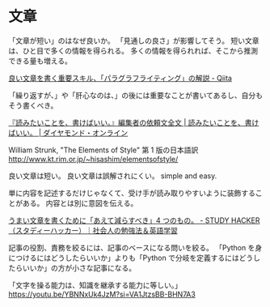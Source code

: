 # 文章

「文章が短い」のはなぜ良いか。
「見通しの良さ」が影響してそう。
短い文章は、ひと目で多くの情報を得られる。
多くの情報を得られれば、そこから推測できる量も増える。

[良い文章を書く重要スキル、「パラグラフライティング」の解説 - Qiita](https://qiita.com/sugulu_Ogawa_ISID/items/36e2370c1ba2ed3de607)

「繰り返すが、」や「肝心なのは、」の後には重要なことが書いてあるし、自分もそう書くべき。

[『読みたいことを、書けばいい。』編集者の依頼文全文 | 読みたいことを、書けばいい。 | ダイヤモンド・オンライン](https://diamond.jp/articles/-/300941)

William Strunk, "The Elements of Style" 第 1 版の日本語訳
http://www.kt.rim.or.jp/~hisashim/elementsofstyle/

良い文章は短い。
良い文章は誤解されにくい。
simple and easy.

単に内容を記述するだけじゃなくて、受け手が読み取りやすいように装飾することがある。
内容とは別に意図を伝える。

[うまい文章を書くために「あえて減らすべき」4 つのもの。 - STUDY HACKER（スタディーハッカー）｜社会人の勉強法＆英語学習](https://studyhacker.net/good-sentence-reduce-4)

記事の役割、責務を絞るには、記事のベースになる問いを絞る。
「Python を身につけるにはどうしたらいいか」よりも「Python で分岐を定義するにはどうしたらいいか」の方が小さな記事になる。

「文字を操る能力は、知識を継承する能力に等しい。」
https://youtu.be/YBNNxUk4JzM?si=VA1JtzsBB-BHN7A3
